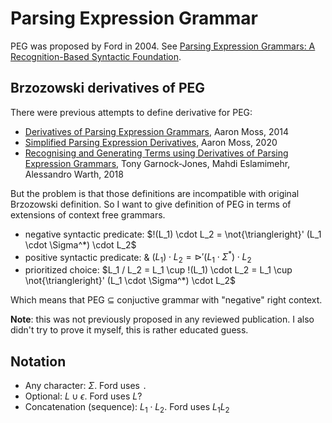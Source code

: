 # Parsing Expression Grammar

PEG was proposed by Ford in 2004. See [Parsing Expression Grammars: A Recognition-Based Syntactic Foundation](https://bford.info/pub/lang/peg.pdf).

## Brzozowski derivatives of PEG

There were previous attempts to define derivative for PEG:

- [Derivatives of Parsing Expression Grammars](https://arxiv.org/pdf/1405.4841.pdf), Aaron Moss, 2014
- [Simplified Parsing Expression Derivatives](https://www.ncbi.nlm.nih.gov/pmc/articles/PMC7206630/), Aaron Moss, 2020
- [Recognising and Generating Terms using Derivatives of Parsing Expression Grammars](https://www.semanticscholar.org/paper/Recognising-and-Generating-Terms-using-Derivatives-Garnock-Jones-Eslamimehr/b415bd943c4fd3458c60672dd9b277e4755cc6bc), Tony Garnock-Jones, Mahdi Eslamimehr, Alessandro Warth, 2018

But the problem is that those definitions are incompatible with original Brzozowski definition. So I want to give definition of PEG in terms of extensions of context free grammars.

- negative syntactic predicate: $!(L_1) \cdot L_2 = \not{\triangleright}' (L_1 \cdot \Sigma^*) \cdot L_2$
- positive syntactic predicate: & $(L_1) \cdot L_2 = \triangleright' (L_1 \cdot \Sigma^*) \cdot L_2$
- prioritized choice: $L_1 / L_2 = L_1 \cup !(L_1) \cdot L_2 = L_1 \cup \not{\triangleright}' (L_1 \cdot \Sigma^*) \cdot L_2$

Which means that PEG $\subseteq$ conjuctive grammar with "negative" right context.

**Note**: this was not previously proposed in any reviewed publication. I also didn't try to prove it myself, this is rather educated guess.

## Notation

- Any character: $\Sigma$. Ford uses `.`
- Optional: $L \cup \epsilon$. Ford uses $L?$
- Concatenation (sequence): $L_1 \cdot L_2$. Ford uses $L_1L_2$
